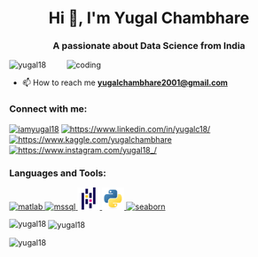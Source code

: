<h1 align="center">Hi 👋, I'm Yugal Chambhare</h1>
<h3 align="center">A passionate about Data Science from India</h3>

<img align = "right" alt="coding" width="400" src="https://camo.githubusercontent.com/8bf6f6d78abc81fcf9c49f10649423e73ea44bc248e83aaae8759d401c829a84/68747470733a2f2f70687973696373677572756b756c2e66696c65732e776f726470726573732e636f6d2f323031392f30322f6368617261637465722d312e676966">

<p align="left"> <img src="https://komarev.com/ghpvc/?username=yugal18&label=Profile%20views&color=0e75b6&style=flat" alt="yugal18" /> </p>

- 📫 How to reach me **yugalchambhare2001@gmail.com**

<h3 align="left">Connect with me:</h3>
<p align="left">
<a href="https://twitter.com/iamyugal18" target="blank"><img align="center" src="https://raw.githubusercontent.com/rahuldkjain/github-profile-readme-generator/master/src/images/icons/Social/twitter.svg" alt="iamyugal18" height="30" width="40" /></a>
<a href="https://linkedin.com/in/https://www.linkedin.com/in/yugalc18/" target="blank"><img align="center" src="https://raw.githubusercontent.com/rahuldkjain/github-profile-readme-generator/master/src/images/icons/Social/linked-in-alt.svg" alt="https://www.linkedin.com/in/yugalc18/" height="30" width="40" /></a>
<a href="https://kaggle.com/https://www.kaggle.com/yugalchambhare" target="blank"><img align="center" src="https://raw.githubusercontent.com/rahuldkjain/github-profile-readme-generator/master/src/images/icons/Social/kaggle.svg" alt="https://www.kaggle.com/yugalchambhare" height="30" width="40" /></a>
<a href="https://instagram.com/https://www.instagram.com/yugal18_/" target="blank"><img align="center" src="https://raw.githubusercontent.com/rahuldkjain/github-profile-readme-generator/master/src/images/icons/Social/instagram.svg" alt="https://www.instagram.com/yugal18_/" height="30" width="40" /></a>
</p>

<h3 align="left">Languages and Tools:</h3>
<p align="left"> <a href="https://www.mathworks.com/" target="_blank" rel="noreferrer"> <img src="https://upload.wikimedia.org/wikipedia/commons/2/21/Matlab_Logo.png" alt="matlab" width="40" height="40"/> </a> <a href="https://www.microsoft.com/en-us/sql-server" target="_blank" rel="noreferrer"> <img src="https://www.svgrepo.com/show/303229/microsoft-sql-server-logo.svg" alt="mssql" width="40" height="40"/> </a> <a href="https://pandas.pydata.org/" target="_blank" rel="noreferrer"> <img src="https://raw.githubusercontent.com/devicons/devicon/2ae2a900d2f041da66e950e4d48052658d850630/icons/pandas/pandas-original.svg" alt="pandas" width="40" height="40"/> </a> <a href="https://www.python.org" target="_blank" rel="noreferrer"> <img src="https://raw.githubusercontent.com/devicons/devicon/master/icons/python/python-original.svg" alt="python" width="40" height="40"/> </a> <a href="https://seaborn.pydata.org/" target="_blank" rel="noreferrer"> <img src="https://seaborn.pydata.org/_images/logo-mark-lightbg.svg" alt="seaborn" width="40" height="40"/> </a> </p>

<p><img align="left" src="https://github-readme-stats.vercel.app/api/top-langs?username=yugal18&show_icons=true&locale=en&layout=compact" alt="yugal18" /></p>

<p>&nbsp;<img align="center" src="https://github-readme-stats.vercel.app/api?username=yugal18&show_icons=true&locale=en" alt="yugal18" /></p>

<p><img align="center" src="https://github-readme-streak-stats.herokuapp.com/?user=yugal18&" alt="yugal18" /></p>
